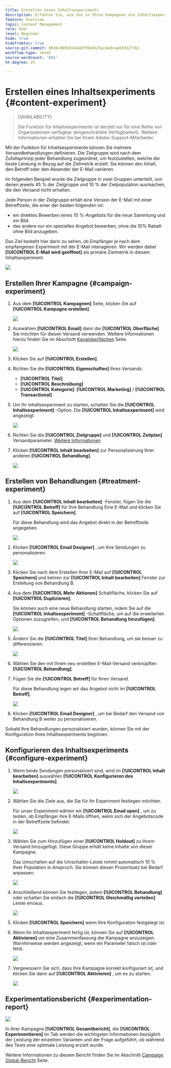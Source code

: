 ```yaml
---
title: Erstellen eines Inhaltsexperiments
description: Erfahren Sie, wie Sie in Ihren Kampagnen ein Inhaltsexperiment erstellen
feature: Overview
topic: Content Management
role: User
level: Beginner
hide: true
hidefromtoc: true
source-git-commit: 0036c905b9344a6f99e8525acbe9caab5932f361
workflow-type: tm+mt
source-wordcount: '641'
ht-degree: 2%

---
```


# Erstellen eines Inhaltsexperiments {#content-experiment}

>[!AVAILABILITY]
>
>Die Funktion für Inhaltsexperimente ist derzeit nur für eine Reihe von Organisationen verfügbar (eingeschränkte Verfügbarkeit). Weitere Informationen erhalten Sie bei Ihrem Adobe-Support-Mitarbeiter.

Mit der Funktion für Inhaltsexperimente können Sie mehrere Versandbehandlungen definieren. Die Zielgruppe wird nach dem Zufallsprinzip jeder Behandlung zugeordnet, um festzustellen, welche die beste Leistung in Bezug auf die Zielmetrik erzielt. Sie können den Inhalt, den Betreff oder den Absender der E-Mail variieren.

Im folgenden Beispiel wurde die Zielgruppe in zwei Gruppen unterteilt, von denen jeweils 45 % der Zielgruppe und 10 % der Zielpopulation ausmachen, die den Versand nicht erhalten.

Jede Person in der Zielgruppe erhält eine Version der E-Mail mit einer Betreffzeile, die einer der beiden folgenden ist:

* ein direktes Bewerben eines 10 %-Angebots für die neue Sammlung und ein Bild.
* das andere nur ein spezielles Angebot bewerben, ohne die 10% Rabatt ohne Bild anzugeben.

Das Ziel besteht hier darin zu sehen, ob Empfänger je nach dem empfangenen Experiment mit der E-Mail interagieren. Wir werden daher **[!UICONTROL E-Mail wird geöffnet]** als primäre Zielmetrik in diesem Inhaltsexperiment.

![](assets/content_experiment.png)

## Erstellen Ihrer Kampagne {#campaign-experiment}

1. Aus dem **[!UICONTROL Kampagnen]** Seite, klicken Sie auf **[!UICONTROL Kampagne erstellen]**.

   ![](assets/content_experiment_1.png)

1. Auswählen **[!UICONTROL Email]** dann die **[!UICONTROL Oberfläche]** Sie möchten für diesen Versand verwenden. Weitere Informationen hierzu finden Sie im Abschnitt [Kanaloberflächen](../configuration/channel-surfaces.md) Seite.

   ![](assets/content_experiment_2.png)

1. Klicken Sie auf **[!UICONTROL Erstellen]**.

1. Richten Sie die **[!UICONTROL Eigenschaften]** Ihres Versands:
   * **[!UICONTROL Titel]**
   * **[!UICONTROL Beschreibung]**
   * **[!UICONTROL Kategorie]**: **[!UICONTROL Marketing]** / **[!UICONTROL Transactional]**

1. Um Ihr Inhaltsexperiment zu starten, schalten Sie die **[!UICONTROL Inhaltsexperiment]** -Option. Die **[!UICONTROL Inhaltsexperiment]** wird angezeigt.

   ![](assets/content_experiment_3.png)

1. Richten Sie die **[!UICONTROL Zielgruppe]** und **[!UICONTROL Zeitplan]** Versandparameter. [Weitere Informationen](create-campaign.md)

1. Klicken **[!UICONTROL Inhalt bearbeiten]** zur Personalisierung Ihrer anderen **[!UICONTROL Behandlung]**.

   ![](assets/content_experiment_4.png)

## Erstellen von Behandlungen {#treatment-experiment}

1. Aus dem **[!UICONTROL Inhalt bearbeiten]** -Fenster, fügen Sie die **[!UICONTROL Betreff]** für Ihre Behandlung Eine E-Mail und klicken Sie auf **[!UICONTROL Speichern]**.

   Für diese Behandlung wird das Angebot direkt in der Betreffzeile angegeben.

   ![](assets/content_experiment_5.png)

1. Klicken **[!UICONTROL Email Designer]** , um Ihre Sendungen zu personalisieren.

   ![](assets/content_experiment_6.png)

1. Klicken Sie nach dem Erstellen Ihrer E-Mail auf **[!UICONTROL Speichern]** und kehren zur **[!UICONTROL Inhalt bearbeiten]** Fenster zur Erstellung von Behandlung B.

1. Aus dem **[!UICONTROL Mehr Aktionen]** Schaltfläche, klicken Sie auf **[!UICONTROL Duplizieren]**.

   Sie können auch eine neue Behandlung starten, indem Sie auf die **[!UICONTROL Inhaltsexperiment]** -Schaltfläche, um auf die erweiterten Optionen zuzugreifen, und **[!UICONTROL Behandlung hinzufügen]**.

   ![](assets/content_experiment_7.png)

1. Ändern Sie die **[!UICONTROL Titel]** Ihrer Behandlung, um sie besser zu differenzieren.

   ![](assets/content_experiment_8.png)

1. Wählen Sie den mit Ihrem neu erstellten E-Mail-Versand verknüpften **[!UICONTROL Behandlung]**.

1. Fügen Sie die **[!UICONTROL Betreff]** für Ihren Versand.

   Für diese Behandlung legen wir das Angebot nicht im **[!UICONTROL Betreff]**.

   ![](assets/content_experiment_9.png)

1. Klicken **[!UICONTROL Email Designer]** , um bei Bedarf den Versand von Behandlung B weiter zu personalisieren.

Sobald Ihre Behandlungen personalisiert wurden, können Sie mit der Konfiguration Ihres Inhaltsexperiments beginnen.

## Konfigurieren des Inhaltsexperiments {#configure-experiment}

1. Wenn beide Sendungen personalisiert sind, wird im **[!UICONTROL Inhalt bearbeiten]** auswählen **[!UICONTROL Konfigurieren des Inhaltsexperiments]**.

   ![](assets/content_experiment_10.png)

1. Wählen Sie die Ziele aus, die Sie für Ihr Experiment festlegen möchten.

   Für unser Experiment wählen wir **[!UICONTROL Email open]** , um zu testen, ob Empfänger ihre E-Mails öffnen, wenn sich der Angebotscode in der Betreffzeile befindet.

   ![](assets/content_experiment_11.png)

1. Wählen Sie zum Hinzufügen einer **[!UICONTROL Holdout]** zu Ihrem Versand hinzugefügt. Diese Gruppe erhält keine Inhalte von dieser Kampagne.

   Das Umschalten auf die Umschalter-Leiste nimmt automatisch 10 % Ihrer Population in Anspruch. Sie können diesen Prozentsatz bei Bedarf anpassen.

   ![](assets/content_experiment_12.png)

1. Anschließend können Sie festlegen, jedem **[!UICONTROL Behandlung]** oder schalten Sie einfach die **[!UICONTROL Gleichmäßig verteilen]** Leiste ein/aus.

   ![](assets/content_experiment_13.png)

1. Klicken **[!UICONTROL Speichern]** wenn Ihre Konfiguration festgelegt ist.

1. Wenn Ihr Inhaltsexperiment fertig ist, können Sie auf **[!UICONTROL Aktivieren]** um eine Zusammenfassung der Kampagne anzuzeigen. Warnhinweise werden angezeigt, wenn ein Parameter falsch ist oder fehlt.

   ![](assets/content_experiment_15.png)

1. Vergewissern Sie sich, dass Ihre Kampagne korrekt konfiguriert ist, und klicken Sie dann auf **[!UICONTROL Aktivieren]** , um es zu starten.

   ![](assets/content_experiment_14.png)

## Experimentationsbericht {#experimentation-report}

![](assets/experimentation_report_3.png)

In Ihrer Kampagne **[!UICONTROL Gesamtbericht]**, die **[!UICONTROL Experimentieren]** im Tab werden die wichtigsten Informationen bezüglich der Leistung der einzelnen Varianten und der Frage aufgeführt, ob während des Tests eine optimale Leistung erzielt wurde.

Weitere Informationen zu diesem Bericht finden Sie im Abschnitt [Campaign Global-Bericht](../campaigns/content-experiment.md#experimentation-report) Seite.

